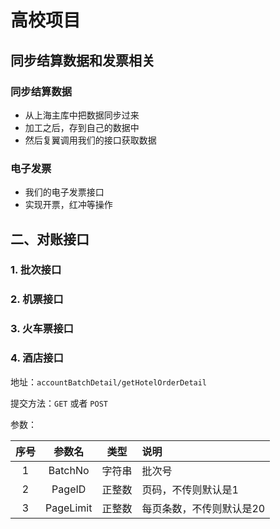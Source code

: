 # 高校项目

## 同步结算数据和发票相关

### 同步结算数据
- 从上海主库中把数据同步过来
- 加工之后，存到自己的数据中
- 然后复翼调用我们的接口获取数据

### 电子发票
- 我们的电子发票接口
- 实现开票，红冲等操作

## 二、对账接口
### 1. 批次接口
### 2. 机票接口
### 3. 火车票接口
### 4. 酒店接口
地址：`accountBatchDetail/getHotelOrderDetail`

提交方法：`GET` 或者 `POST`

参数：

|序号|参数名|类型|说明|
|:-:|:-:|:-:|:-|
|1|BatchNo|字符串|批次号|
|2|PageID|正整数|页码，不传则默认是1|
|3|PageLimit|正整数|每页条数，不传则默认是20|


